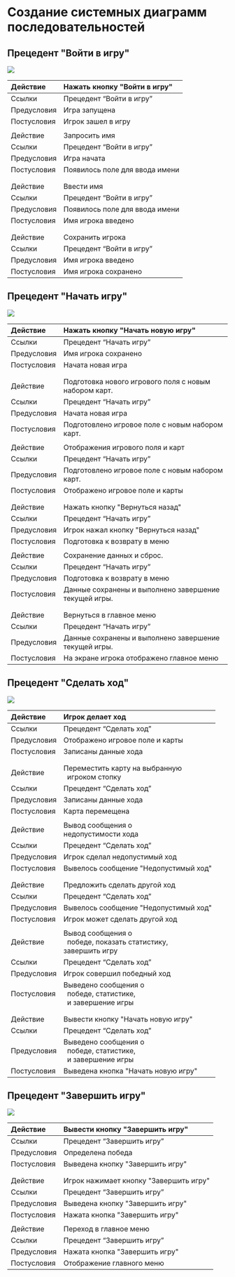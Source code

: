 ﻿# Создание системных диаграмм последовательностей
## Прецедент "Войти в игру"
![](images/login.png)


|Действие|Нажать кнопку "Войти в игру"|
| :- | :- |
|Ссылки|Прецедент “Войти в игру”|
|Предусловия|Игра запущена|
|Постусловия|Игрок зашел в игру|
|||
|Действие|Запросить имя|
|Ссылки|Прецедент “Войти в игру”|
|Предусловия|Игра начата|
|Постусловия|Появилось поле для ввода имени|
|||
|||
|Действие|Ввести имя|
|Ссылки|Прецедент “Войти в игру”|
|Предусловия|Появилось поле для ввода имени|
|Постусловия|Имя игрока введено|
|||
|||
|Действие|Сохранить игрока|
|Ссылки|Прецедент “Войти в игру”|
|Предусловия|Имя игрока введено|
|Постусловия|Имя игрока сохранено|

## Прецедент "Начать игру"
![](images/makeMove.png)


|Действие|Нажать кнопку "Начать новую игру"|
| :- | :- |
|Ссылки|Прецедент “Начать игру”|
|Предусловия|Имя игрока сохранено|
|Постусловия|Начата новая игра|
|||
|||
|Действие|Подготовка нового игрового поля с новым набором карт.|
|Ссылки|Прецедент “Начать игру”|
|Предусловия|Начата новая игра|
|Постусловия|Подготовлено игровое поле с новым набором карт.|
|||
|Действие|Отображения игрового поля и карт|
|Ссылки|Прецедент “Начать игру”|
|Предусловия|Подготовлено игровое поле с новым набором карт.|
|Постусловия|Отображено игровое поле и карты|
|||
|||
|Действие|Нажать кнопку "Вернуться назад"|
|Ссылки|Прецедент “Начать игру”|
|Предусловия|Игрок нажал кнопку "Вернуться назад"|
|Постусловия|Подготовка к возврату в меню|
|||
|Действие|Сохранение данных и сброс. |
|Ссылки|Прецедент “Начать игру”|
|Предусловия|Подготовка к возврату в меню|
|Постусловия|Данные сохранены и выполнено завершение текущей игры.|
|||
|||
|Действие|Вернуться в главное меню|
|Ссылки|Прецедент “Начать игру”|
|Предусловия|Данные сохранены и выполнено завершение текущей игры.|
|Постусловия|На экране игрока отображено главное меню|


## Прецедент "Сделать ход"
![](images/makeMove.png)


|Действие|Игрок делает ход|
| :- | :- |
|Ссылки|Прецедент “Сделать ход”|
|Предусловия|Отображено игровое поле и карты|
|Постусловия|Записаны данные хода|
|||
|||
|Действие|Переместить карту на выбранную<br>` `игроком стопку|
|Ссылки|Прецедент “Сделать ход”|
|Предусловия|Записаны данные хода|
|Постусловия|Карта перемещена|
|||
|Действие|Вывод сообщения о <br>недопустимости хода |
|Ссылки|Прецедент “Сделать ход”|
|Предусловия|Игрок сделал недопустимый ход|
|Постусловия|Вывелось сообщение "Недопустимый ход"|
|||
|||
|Действие|Предложить сделать другой ход|
|Ссылки|Прецедент “Сделать ход”|
|Предусловия|Вывелось сообщение "Недопустимый ход"|
|Постусловия|Игрок может сделать другой ход|
|||
|Действие|Вывод сообщения о <br>` `победе, показать статистику, <br>завершить игру|
|Ссылки|Прецедент “Сделать ход”|
|Предусловия|Игрок совершил победный ход|
|Постусловия|Выведено сообщения о <br>` `победе, статистике, <br>` `и завершение игры|
|||
|||
|Действие|Вывести кнопку "Начать новую игру"|
|Ссылки|Прецедент “Сделать ход”|
|Предусловия|Выведено сообщения о <br>` `победе, статистике, <br>` `и завершение игры|
|Постусловия|Выведена кнопка "Начать новую игру"|


## Прецедент "Завершить игру"
![](images/end.png)


|Действие|Вывести кнопку "Завершить игру"|
| :- | :- |
|Ссылки|Прецедент “Завершить игру”|
|Предусловия|Определена победа|
|Постусловия|Выведена кнопку "Завершить игру"|
|||
|||
|Действие|Игрок нажимает кнопку "Завершить игру"|
|Ссылки|Прецедент “Завершить игру”|
|Предусловия|Выведена кнопку "Завершить игру"|
|Постусловия|Нажата кнопка "Завершить игру"|
|||
|Действие|Переход в главное меню|
|Ссылки|Прецедент “Завершить игру”|
|Предусловия|Нажата кнопка "Завершить игру"|
|Постусловия|Отображение главного меню|

